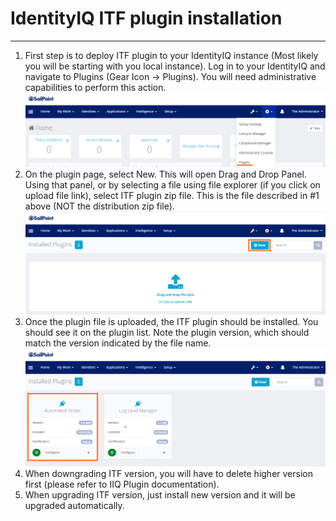 # IdentityIQ ITF plugin installation
* * *

1. First step is to deploy ITF plugin to your IdentityIQ instance (Most likely you will be starting with you local instance). Log in to your IdentityIQ and navigate to Plugins (Gear Icon → Plugins). You will need administrative capabilities to perform this action.
    ![IIQpluingMenu](assets/images/IIQpluingMenu.png "Plugin menu")
2. On the plugin page, select New. This will open Drag and Drop Panel. Using that panel, or by selecting a file using file explorer (if you click on upload file link), select ITF plugin zip file. This is the file described in #1 above (NOT the distribution zip file).
   ![IIQ plugin new.png](assets%2Fimages%2FIIQ%20plugin%20new.png) 
3. Once the plugin file is uploaded, the ITF plugin should be installed. You should see it on the plugin list. Note the plugin version, which should match the version indicated by the file name.
    ![IIQ plugin installed.png](assets%2Fimages%2FIIQ%20plugin%20installed.png)
4. When downgrading ITF version, you will have to delete higher version first (please refer to IIQ Plugin documentation).
5. When upgrading ITF version, just install new version and it will be upgraded automatically.